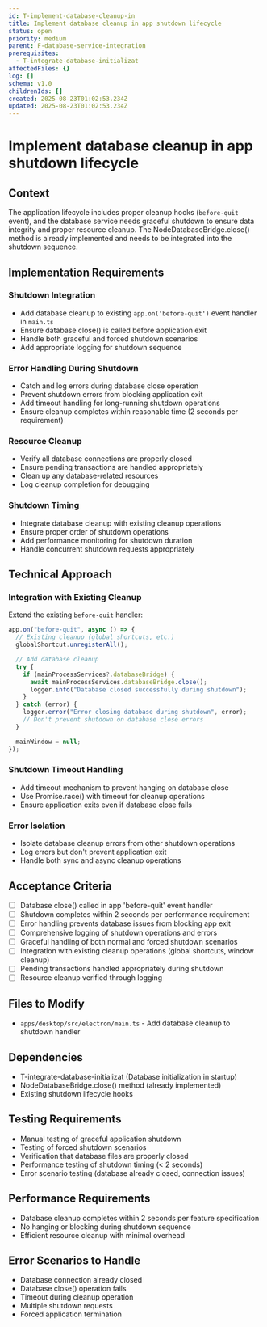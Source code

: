 ```yaml
---
id: T-implement-database-cleanup-in
title: Implement database cleanup in app shutdown lifecycle
status: open
priority: medium
parent: F-database-service-integration
prerequisites:
  - T-integrate-database-initializat
affectedFiles: {}
log: []
schema: v1.0
childrenIds: []
created: 2025-08-23T01:02:53.234Z
updated: 2025-08-23T01:02:53.234Z
---
```


# Implement database cleanup in app shutdown lifecycle

## Context

The application lifecycle includes proper cleanup hooks (`before-quit` event), and the database service needs graceful shutdown to ensure data integrity and proper resource cleanup. The NodeDatabaseBridge.close() method is already implemented and needs to be integrated into the shutdown sequence.

## Implementation Requirements

### Shutdown Integration

- Add database cleanup to existing `app.on('before-quit')` event handler in `main.ts`
- Ensure database close() is called before application exit
- Handle both graceful and forced shutdown scenarios
- Add appropriate logging for shutdown sequence

### Error Handling During Shutdown

- Catch and log errors during database close operation
- Prevent shutdown errors from blocking application exit
- Add timeout handling for long-running shutdown operations
- Ensure cleanup completes within reasonable time (2 seconds per requirement)

### Resource Cleanup

- Verify all database connections are properly closed
- Ensure pending transactions are handled appropriately
- Clean up any database-related resources
- Log cleanup completion for debugging

### Shutdown Timing

- Integrate database cleanup with existing cleanup operations
- Ensure proper order of shutdown operations
- Add performance monitoring for shutdown duration
- Handle concurrent shutdown requests appropriately

## Technical Approach

### Integration with Existing Cleanup

Extend the existing `before-quit` handler:

```typescript
app.on("before-quit", async () => {
  // Existing cleanup (global shortcuts, etc.)
  globalShortcut.unregisterAll();

  // Add database cleanup
  try {
    if (mainProcessServices?.databaseBridge) {
      await mainProcessServices.databaseBridge.close();
      logger.info("Database closed successfully during shutdown");
    }
  } catch (error) {
    logger.error("Error closing database during shutdown", error);
    // Don't prevent shutdown on database close errors
  }

  mainWindow = null;
});
```

### Shutdown Timeout Handling

- Add timeout mechanism to prevent hanging on database close
- Use Promise.race() with timeout for cleanup operations
- Ensure application exits even if database close fails

### Error Isolation

- Isolate database cleanup errors from other shutdown operations
- Log errors but don't prevent application exit
- Handle both sync and async cleanup operations

## Acceptance Criteria

- [ ] Database close() called in app 'before-quit' event handler
- [ ] Shutdown completes within 2 seconds per performance requirement
- [ ] Error handling prevents database issues from blocking app exit
- [ ] Comprehensive logging of shutdown operations and errors
- [ ] Graceful handling of both normal and forced shutdown scenarios
- [ ] Integration with existing cleanup operations (global shortcuts, window cleanup)
- [ ] Pending transactions handled appropriately during shutdown
- [ ] Resource cleanup verified through logging

## Files to Modify

- `apps/desktop/src/electron/main.ts` - Add database cleanup to shutdown handler

## Dependencies

- T-integrate-database-initializat (Database initialization in startup)
- NodeDatabaseBridge.close() method (already implemented)
- Existing shutdown lifecycle hooks

## Testing Requirements

- Manual testing of graceful application shutdown
- Testing of forced shutdown scenarios
- Verification that database files are properly closed
- Performance testing of shutdown timing (< 2 seconds)
- Error scenario testing (database already closed, connection issues)

## Performance Requirements

- Database cleanup completes within 2 seconds per feature specification
- No hanging or blocking during shutdown sequence
- Efficient resource cleanup with minimal overhead

## Error Scenarios to Handle

- Database connection already closed
- Database close() operation fails
- Timeout during cleanup operation
- Multiple shutdown requests
- Forced application termination
